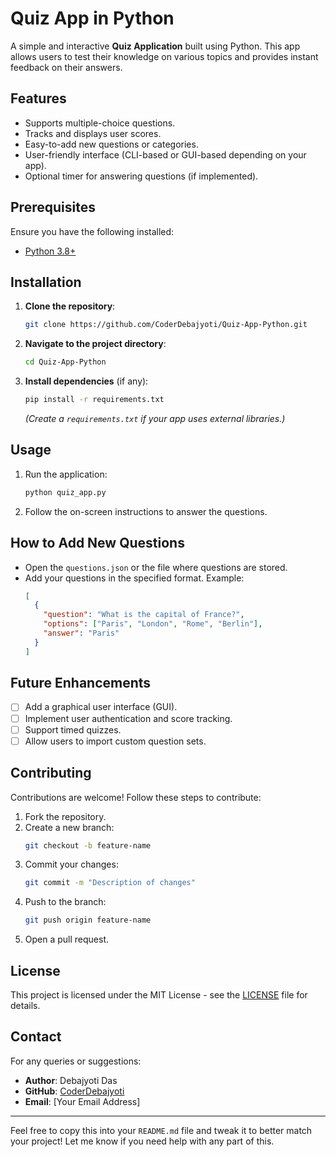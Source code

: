 
# Quiz App in Python

A simple and interactive **Quiz Application** built using Python. This app allows users to test their knowledge on various topics and provides instant feedback on their answers. 

## Features

- Supports multiple-choice questions.
- Tracks and displays user scores.
- Easy-to-add new questions or categories.
- User-friendly interface (CLI-based or GUI-based depending on your app).
- Optional timer for answering questions (if implemented).

## Prerequisites

Ensure you have the following installed:

- [Python 3.8+](https://www.python.org/downloads/)

## Installation

1. **Clone the repository**:
   ```bash
   git clone https://github.com/CoderDebajyoti/Quiz-App-Python.git
   ```
2. **Navigate to the project directory**:
   ```bash
   cd Quiz-App-Python
   ```
3. **Install dependencies** (if any):
   ```bash
   pip install -r requirements.txt
   ```
   *(Create a `requirements.txt` if your app uses external libraries.)*

## Usage

1. Run the application:
   ```bash
   python quiz_app.py
   ```
2. Follow the on-screen instructions to answer the questions.

## How to Add New Questions

- Open the `questions.json` or the file where questions are stored.
- Add your questions in the specified format. Example:
  ```json
  [
    {
      "question": "What is the capital of France?",
      "options": ["Paris", "London", "Rome", "Berlin"],
      "answer": "Paris"
    }
  ]
  ```

## Future Enhancements

- [ ] Add a graphical user interface (GUI).
- [ ] Implement user authentication and score tracking.
- [ ] Support timed quizzes.
- [ ] Allow users to import custom question sets.

## Contributing

Contributions are welcome! Follow these steps to contribute:

1. Fork the repository.
2. Create a new branch:
   ```bash
   git checkout -b feature-name
   ```
3. Commit your changes:
   ```bash
   git commit -m "Description of changes"
   ```
4. Push to the branch:
   ```bash
   git push origin feature-name
   ```
5. Open a pull request.

## License

This project is licensed under the MIT License - see the [LICENSE](LICENSE) file for details.

## Contact

For any queries or suggestions:

- **Author**: Debajyoti Das  
- **GitHub**: [CoderDebajyoti](https://github.com/CoderDebajyoti)  
- **Email**: [Your Email Address]  

---

Feel free to copy this into your `README.md` file and tweak it to better match your project! Let me know if you need help with any part of this.
